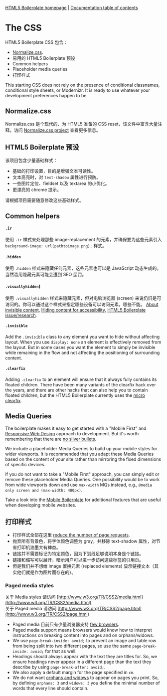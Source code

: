 [HTML5 Boilerplate homepage](http://html5boilerplate.com) | [Documentation
table of contents](README.md)

# The CSS

HTML5 Boilerplate CSS 包含：

* [Normalize.css](https://github.com/necolas/normalize.css).
* 易用的 HTML5 Boilerplate 预设
* Common helpers
* Placeholder media queries
* 打印样式

This starting CSS does not rely on the presence of conditional classnames,
conditional style sheets, or Modernizr. It is ready to use whatever your
development preferences happen to be.


## Normalize.css

Normalize.css 是个现代的、为 HTML5 准备的 CSS reset，该文件中富含大量注释。访问 [Normalize.css
project](http://necolas.github.com/normalize.css/) 查看更多信息。


## HTML5 Boilerplate 预设

该项目包含少量基础样式： 

* 基础的打印设置，目的是增强文本可读性。
* 文本高亮时，对 `text-shadow` 属性进行预防。
* 一些图片定位、fieldset 以及 textarea 的小优化。
* 更漂亮的 chrome 提示。

请根据项目需要随意修改这些基础样式。


## Common helpers

#### `.ir`

使用 `.ir` 样式来处理那些 image-replacement 的元素，并确保要为这些元素引入 `background-image: url(pathtoimage.png);` 样式。

#### `.hidden`

使用 `.hidden` 样式来隐藏任何元素，这些元素也可以是 JavaScript 动态生成的。当然滥用隐藏元素可能会遭到 SEO 惩罚。

#### `.visuallyhidden`)

使用 `.visuallyhidden` 样式来隐藏元素，但对电脑浏览器 (screen) 来说仍旧是可访问的。你可以通过这个样式来指定哪些设备可以访问元素，哪些不能。 [About invisible
content](http://www.webaim.org/techniques/css/invisiblecontent/), [Hiding
content for
accessibility](http://snook.ca/archives/html_and_css/hiding-content-for-accessibility),
[HTML5 Boilerplate
issue/research](https://github.com/h5bp/html5-boilerplate/issues/194/).

#### `.invisible`

Add the `.invisible` class to any element you want to hide without affecting
layout. When you use `display: none` an element is effectively removed from the
layout. But in some cases you want the element to simply be invisible while
remaining in the flow and not affecting the positioning of surrounding
content.

#### `.clearfix`

Adding `.clearfix` to an element will ensure that it always fully contains its
floated children. There have been many variants of the clearfix hack over the
years, and there are other hacks that can also help you to contain floated
children, but the HTML5 Boilerplate currently uses the [micro
clearfix](http://nicolasgallagher.com/micro-clearfix-hack/).


## Media Queries

The boilerplate makes it easy to get started with a "Mobile First" and
[Responsive Web
Design](http://www.alistapart.com/articles/responsive-web-design/) approach to
development. But it's worth remembering that there are [no silver
bullets](http://www.cloudfour.com/css-media-query-for-mobile-is-fools-gold/).

We include a placeholder Media Queries to build up your mobile styles for wider
viewports. It is recommended that you adapt these Media Queries based on the
content of your site rather than mirroring the fixed dimensions of specific
devices.

If you do not want to take a "Mobile First" approach, you can simply edit or
remove these placeholder Media Queries. One possibility would be to work from
wide viewports down and use `max-width` MQs instead, e.g., `@media only screen
and (max-width: 480px)`.

Take a look into the [Mobile
Boilerplate](https://github.com/h5bp/mobile-boilerplate) for additional features
that are useful when developing mobile websites.


## 打印样式

* 打印样式全部在这里 [reduce the number of page
  requests](http://www.phpied.com/delay-loading-your-print-css/).
* 抛弃所有背景色，将字体颜色调整为 gray，并移除 text-shadow 属性，对节省打印机油墨大有裨益。
* 链接并不需要标记为特定颜色，因为下划线足够说明本身是个链接。
* 链接和缩写可以展开，暗示用户可以进一步访问这些标签的引用页。
* 但是我们并不想给 image 置换元素 (replaced elements) 显示链接文本（其实他们就是作为图片而存在的）。


### Paged media styles

关于 Media styles 请访问 [http://www.w3.org/TR/CSS2/media.html](http://www.w3.org/TR/CSS2/media.html)  
关于 Paged media 请访问 [http://www.w3.org/TR/CSS2/page.html](http://www.w3.org/TR/CSS2/page.html)  

* Paged media 目前只有少量浏览器支持 [few
  browsers](http://en.wikipedia.org/wiki/Comparison_of_layout_engines_%28Cascading_Style_Sheets%29#Grammar_and_rules).
* Paged media support means browsers would know how to interpret instructions
  on breaking content into pages and on orphans/widows.
* We use `page-break-inside: avoid;` to prevent an image and table row from
  being split into two different pages, so use the same `page-break-inside:
  avoid;` for that as well.
* Headings should always appear with the text they are titles for. So, we
  ensure headings never appear in a different page than the text they describe
  by using `page-break-after: avoid;`.
* We also apply a default margin for the page specified in `cm`.
* We do not want [orphans and
  widows](http://en.wikipedia.org/wiki/Widows_and_orphans) to appear on pages
  you print. So, by defining `orphans: 3` and `widows: 3` you define the minimal
  number of words that every line should contain.
